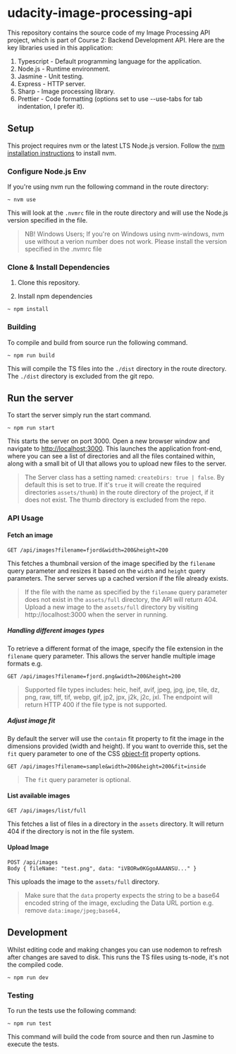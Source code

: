 # udacity-image-processing-api

This repository contains the source code of my Image Processing API project, which is part of Course 2: Backend Development API.
Here are the key libraries used in this application:

1. Typescript - Default programming language for the application.
2. Node.js - Runtime environment.
3. Jasmine - Unit testing.
4. Express - HTTP server.
5. Sharp - Image processing library.
6. Prettier - Code formatting (options set to use --use-tabs for tab indentation, I prefer it).

## Setup

This project requires nvm or the latest LTS Node.js version. Follow the [nvm installation instructions](https://github.com/nvm-sh/nvm) to install nvm.

### Configure Node.js Env

If you're using nvm run the following command in the route directory:

```shell
~ nvm use
```

This will look at the `.nvmrc` file in the route directory and will use the Node.js version specified in the file.

> NB! Windows Users; If you're on Windows using nvm-windows, nvm use without a verion number does not work. Please install the version specified in the .nvmrc file

### Clone & Install Dependencies

1. Clone this repository.

2. Install npm dependencies

```shell
~ npm install
```

### Building

To compile and build from source run the following command.

```shell
~ npm run build
```

This will compile the TS files into the `./dist` directory in the route directory. The `./dist` directory is excluded from the git repo.

## Run the server

To start the server simply run the start command.

```shell
~ npm run start
```

This starts the server on port 3000. Open a new browser window and navigate to [http://localhost:3000](http:localhost:3000).
This launches the application front-end, where you can see a list of directories and all the files contained within, along
with a small bit of UI that allows you to upload new files to the server.

> The Server class has a setting named: `createDirs: true | false`. By default this is set to true. If it's `true` it will
> create the required directories `assets/thumb`) in the route directory of the project, if it does not
> exist.
> The thumb directory is excluded from the repo.

### API Usage

#### Fetch an image

```
GET /api/images?filename=fjord&width=200&height=200
```

This fetches a thumbnail version of the image specified by the `filename` query parameter and resizes it based on the
`width` and `height` query parameters. The server serves up a cached version if the file already exists.

> If the file with the name as specified by the `filename` query parameter does not exist in the `assets/full` directory,
> the API will return 404. Upload a new image to the `assets/full` directory by visiting http://localhost:3000 when the
> server in running.

##### Handling different images types

To retrieve a different format of the image, specify the file extension in the `filename` query parameter. This allows the server
handle multiple image formats e.g.

```
GET /api/images?filename=fjord.png&width=200&height=200
```

> Supported file types includes: heic, heif, avif, jpeg, jpg, jpe, tile, dz, png, raw, tiff, tif, webp, gif, jp2, jpx, j2k, j2c,
> jxl. The endpoint will return HTTP 400 if the file type is not supported.

##### Adjust image fit

By default the server will use the `contain` fit property to fit the image in the dimensions provided (width and height).
If you want to override this, set the `fit` query parameter to one of the CSS [object-fit](https://developer.mozilla.org/en-US/docs/Web/CSS/object-fit) property options.

```
GET /api/images?filename=sample&width=200&height=200&fit=inside
```

> The `fit` query parameter is optional.

#### List available images

```
GET /api/images/list/full
```

This fetches a list of files in a directory in the `assets` directory. It will return 404 if the directory is not in the
file system.

#### Upload Image

```
POST /api/images
Body { fileName: "test.png", data: "iVBORw0KGgoAAAANSU..." }
```

This uploads the image to the `assets/full` directory.

> Make sure that the `data` property expects the string to be a base64 encoded string of the image, excluding the Data
> URL portion e.g. remove `data:image/jpeg;base64,`

## Development

Whilst editing code and making changes you can use nodemon to refresh after changes are saved to disk. This runs the TS files using ts-node, it's not the compiled code.

```shell
~ npm run dev
```

### Testing

To run the tests use the following command:

```shell
~ npm run test
```

This command will build the code from source and then run Jasmine to execute the tests.
